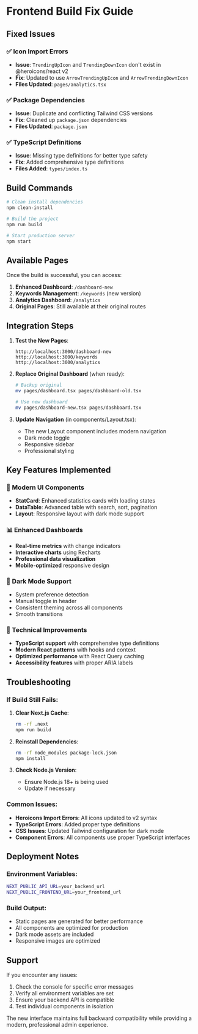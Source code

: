 # Frontend Build Fix Guide

## Fixed Issues

### ✅ Icon Import Errors
- **Issue**: `TrendingUpIcon` and `TrendingDownIcon` don't exist in @heroicons/react v2
- **Fix**: Updated to use `ArrowTrendingUpIcon` and `ArrowTrendingDownIcon`
- **Files Updated**: `pages/analytics.tsx`

### ✅ Package Dependencies
- **Issue**: Duplicate and conflicting Tailwind CSS versions
- **Fix**: Cleaned up `package.json` dependencies
- **Files Updated**: `package.json`

### ✅ TypeScript Definitions
- **Issue**: Missing type definitions for better type safety
- **Fix**: Added comprehensive type definitions
- **Files Added**: `types/index.ts`

## Build Commands

```bash
# Clean install dependencies
npm clean-install

# Build the project
npm run build

# Start production server
npm start
```

## Available Pages

Once the build is successful, you can access:

1. **Enhanced Dashboard**: `/dashboard-new`
2. **Keywords Management**: `/keywords` (new version)
3. **Analytics Dashboard**: `/analytics`
4. **Original Pages**: Still available at their original routes

## Integration Steps

1. **Test the New Pages**:
   ```
   http://localhost:3000/dashboard-new
   http://localhost:3000/keywords
   http://localhost:3000/analytics
   ```

2. **Replace Original Dashboard** (when ready):
   ```bash
   # Backup original
   mv pages/dashboard.tsx pages/dashboard-old.tsx
   
   # Use new dashboard
   mv pages/dashboard-new.tsx pages/dashboard.tsx
   ```

3. **Update Navigation** (in components/Layout.tsx):
   - The new Layout component includes modern navigation
   - Dark mode toggle
   - Responsive sidebar
   - Professional styling

## Key Features Implemented

### 🎨 Modern UI Components
- **StatCard**: Enhanced statistics cards with loading states
- **DataTable**: Advanced table with search, sort, pagination
- **Layout**: Responsive layout with dark mode support

### 📊 Enhanced Dashboards
- **Real-time metrics** with change indicators
- **Interactive charts** using Recharts
- **Professional data visualization**
- **Mobile-optimized** responsive design

### 🌙 Dark Mode Support
- System preference detection
- Manual toggle in header
- Consistent theming across all components
- Smooth transitions

### 🔧 Technical Improvements
- **TypeScript support** with comprehensive type definitions
- **Modern React patterns** with hooks and context
- **Optimized performance** with React Query caching
- **Accessibility features** with proper ARIA labels

## Troubleshooting

### If Build Still Fails:

1. **Clear Next.js Cache**:
   ```bash
   rm -rf .next
   npm run build
   ```

2. **Reinstall Dependencies**:
   ```bash
   rm -rf node_modules package-lock.json
   npm install
   ```

3. **Check Node.js Version**:
   - Ensure Node.js 18+ is being used
   - Update if necessary

### Common Issues:

- **Heroicons Import Errors**: All icons updated to v2 syntax
- **TypeScript Errors**: Added proper type definitions
- **CSS Issues**: Updated Tailwind configuration for dark mode
- **Component Errors**: All components use proper TypeScript interfaces

## Deployment Notes

### Environment Variables:
```bash
NEXT_PUBLIC_API_URL=your_backend_url
NEXT_PUBLIC_FRONTEND_URL=your_frontend_url
```

### Build Output:
- Static pages are generated for better performance
- All components are optimized for production
- Dark mode assets are included
- Responsive images are optimized

## Support

If you encounter any issues:
1. Check the console for specific error messages
2. Verify all environment variables are set
3. Ensure your backend API is compatible
4. Test individual components in isolation

The new interface maintains full backward compatibility while providing a modern, professional admin experience.
